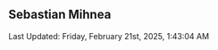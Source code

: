 <h2>Sebastian Mihnea</h2>

<!--RECENT_ACTIVITY:start-->
<!--RECENT_ACTIVITY:end-->
<!--RECENT_ACTIVITY:last_update-->
Last Updated: Friday, February 21st, 2025, 1:43:04 AM
<!--RECENT_ACTIVITY:last_update_end-->

<!---LOL-STATS-START-HERE--->
<!---LOL-STATS-END-HERE--->

